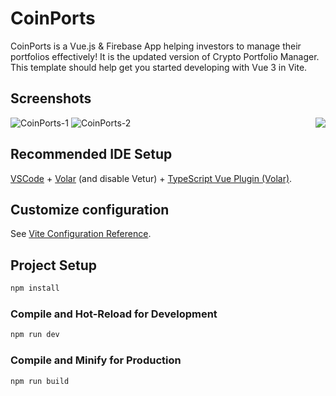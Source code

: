 # CoinPorts

CoinPorts is a Vue.js & Firebase App helping investors to manage their portfolios effectively! It is the updated version of Crypto Portfolio Manager. This template should help get you started developing with Vue 3 in Vite.

## Screenshots

![CoinPorts-1](https://user-images.githubusercontent.com/89755810/174716688-5d6a9829-3a68-4b64-891f-f63e6e143803.png)
![CoinPorts-2](https://user-images.githubusercontent.com/89755810/174718215-75ec1dbb-ed69-4a9c-96e8-0c757ef768e3.png)
<img align="right" src="https://user-images.githubusercontent.com/89755810/174717934-52b4a1ab-2635-491f-bca9-92d28f35857d.png">

## Recommended IDE Setup

[VSCode](https://code.visualstudio.com/) + [Volar](https://marketplace.visualstudio.com/items?itemName=Vue.volar) (and disable Vetur) + [TypeScript Vue Plugin (Volar)](https://marketplace.visualstudio.com/items?itemName=Vue.vscode-typescript-vue-plugin).

## Customize configuration

See [Vite Configuration Reference](https://vitejs.dev/config/).

## Project Setup

```sh
npm install
```

### Compile and Hot-Reload for Development

```sh
npm run dev
```

### Compile and Minify for Production

```sh
npm run build
```
